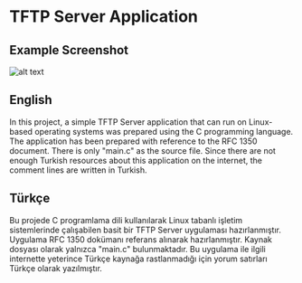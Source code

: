 # TFTP Server Application

## Example Screenshot
![alt text](https://i.ibb.co/dpDN7df/project-screenshot.png)

## English
In this project, a simple TFTP Server application that can run on Linux-based operating systems was prepared using the C programming language.
The application has been prepared with reference to the RFC 1350 document.
There is only "main.c" as the source file.
Since there are not enough Turkish resources about this application on the internet, the comment lines are written in Turkish.

## Türkçe
Bu projede C programlama dili kullanılarak Linux tabanlı işletim sistemlerinde çalışabilen basit bir TFTP Server uygulaması hazırlanmıştır. 
Uygulama RFC 1350 dokümanı referans alınarak hazırlanmıştır.
Kaynak dosyası olarak yalnızca "main.c" bulunmaktadır.
Bu uygulama ile ilgili internette yeterince Türkçe kaynağa rastlanmadığı için yorum satırları Türkçe olarak yazılmıştır.
